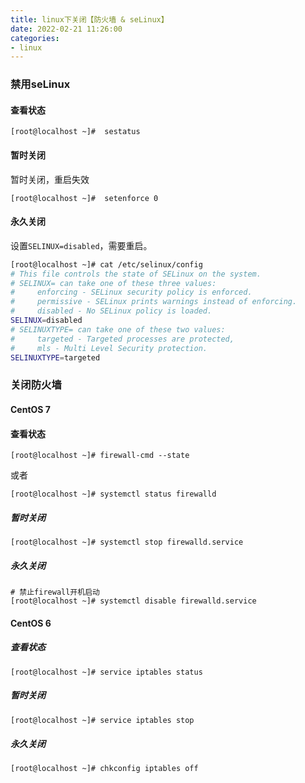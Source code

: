 ```yaml
---
title: linux下关闭【防火墙 & seLinux】
date: 2022-02-21 11:26:00
categories:
- linux
---
```


### 禁用seLinux

#### 查看状态

```shell script
[root@localhost ~]#  sestatus
```

#### 暂时关闭

暂时关闭，重启失效

```shell script
[root@localhost ~]#  setenforce 0
```

<!--more-->

#### 永久关闭

设置`SELINUX=disabled`，需要重启。

``` bash
[root@localhost ~]# cat /etc/selinux/config
# This file controls the state of SELinux on the system.
# SELINUX= can take one of these three values:
#     enforcing - SELinux security policy is enforced.
#     permissive - SELinux prints warnings instead of enforcing.
#     disabled - No SELinux policy is loaded.
SELINUX=disabled
# SELINUXTYPE= can take one of these two values:
#     targeted - Targeted processes are protected,
#     mls - Multi Level Security protection.
SELINUXTYPE=targeted 
```

### 关闭防火墙

#### CentOS 7

#### 查看状态

```shell script
[root@localhost ~]# firewall-cmd --state
```
或者
```shell script
[root@localhost ~]# systemctl status firewalld
```

##### 暂时关闭

```shell script
[root@localhost ~]# systemctl stop firewalld.service
```

##### 永久关闭

```shell script
# 禁止firewall开机启动
[root@localhost ~]# systemctl disable firewalld.service
```

#### CentOS 6

##### 查看状态

```shell script
[root@localhost ~]# service iptables status
```

##### 暂时关闭

``` bash
[root@localhost ~]# service iptables stop
```
##### 永久关闭

``` bash
[root@localhost ~]# chkconfig iptables off
```
